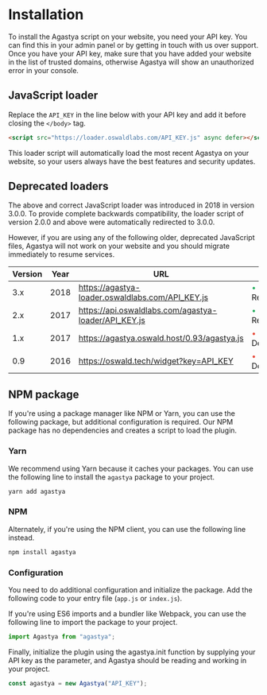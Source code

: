 # Installation

To install the Agastya script on your website, you need your API key. You can find this in your admin panel or by getting in touch with us over support. Once you have your API key, make sure that you have added your website in the list of trusted domains, otherwise Agastya will show an unauthorized error in your console.

## JavaScript loader

Replace the `API_KEY` in the line below with your API key and add it before closing the `</body>` tag.

```html
<script src="https://loader.oswaldlabs.com/API_KEY.js" async defer></script>
```

This loader script will automatically load the most recent Agastya on your website, so your users always have the best features and security updates.

## Deprecated loaders

The above and correct JavaScript loader was introduced in 2018 in version 3.0.0. To provide complete backwards compatibility, the loader script of version 2.0.0 and above were automatically redirected to 3.0.0.

However, if you are using any of the following older, deprecated JavaScript files, Agastya will not work on your website and you should migrate immediately to resume services.

| Version | Year | URL | Status |
| ------- | ---- | --- | ------ |
| 3.x | 2018 | https://agastya-loader.oswaldlabs.com/API_KEY.js | <span style="color: #27ae60">•</span> Redirected |
| 2.x | 2017 | https://api.oswaldlabs.com/agastya-loader/API_KEY.js | <span style="color: #27ae60">•</span> Redirected |
| 1.x | 2017 | https://agastya.oswald.host/0.93/agastya.js | <span style="color: #e74c3c">•</span> Deprecated |
| 0.9 | 2016 | https://oswald.tech/widget?key=API_KEY | <span style="color: #e74c3c">•</span> Deprecated |

## NPM package

If you're using a package manager like NPM or Yarn, you can use the following package, but additional configuration is required. Our NPM package has no dependencies and creates a script to load the plugin.

### Yarn

We recommend using Yarn because it caches your packages. You can use the following line to install the `agastya` package to your project.

```bash
yarn add agastya
```

### NPM

Alternately, if you're using the NPM client, you can use the following line instead.

```bash
npm install agastya
```

### Configuration

You need to do additional configuration and initialize the package. Add the following code to your entry file (`app.js` or `index.js`).

If you're using ES6 imports and a bundler like Webpack, you can use the following line to import the package to your project.

```js
import Agastya from "agastya";
```

Finally, initialize the plugin using the agastya.init function by supplying your API key as the parameter, and Agastya should be reading and working in your project.

```js
const agastya = new Agastya("API_KEY");
```

